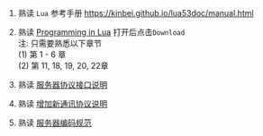 1. 熟读 `Lua` 参考手册 <https://kinbei.github.io/lua53doc/manual.html>

2. 熟读 [Programming in Lua](https://github.com/kinbei/NEO/blob/master/1/Programming%20in%20Lua.pdf) 打开后点击`Download`     
注: 只需要熟悉以下章节    
(1) 第 1 - 6 章    
(2) 第 11, 18, 19, 20, 22章     

3. 熟读 [服务器协议接口说明](https://github.com/kinbei/NEO/blob/master/1/1.%E6%9C%8D%E5%8A%A1%E5%99%A8%E5%8D%8F%E8%AE%AE%E6%8E%A5%E5%8F%A3%E8%AF%B4%E6%98%8E.md)

4. 熟读 [增加新通讯协议说明](https://github.com/kinbei/NEO/blob/master/1/2.%E5%A2%9E%E5%8A%A0%E6%96%B0%E9%80%9A%E8%AE%AF%E5%8D%8F%E8%AE%AE%E8%AF%B4%E6%98%8E.md)

5. 熟读 [服务器编码规范](https://github.com/kinbei/NEO/blob/master/1/3.%E6%9C%8D%E5%8A%A1%E5%99%A8%E4%BB%A3%E7%A0%81%E8%A7%84%E8%8C%83.md)    



